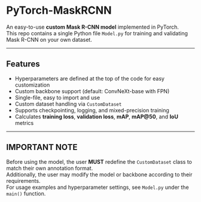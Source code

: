 # PyTorch-MaskRCNN

An easy-to-use **custom Mask R-CNN model** implemented in PyTorch.  
This repo contains a single Python file `Model.py` for training and validating Mask R-CNN on your own dataset.

---

## Features
- Hyperparameters are defined at the top of the code for easy customization
- Custom backbone support (default: ConvNeXt-base with FPN)
- Single-file, easy to import and use
- Custom dataset handling via `CustomDataset`
- Supports checkpointing, logging, and mixed-precision training
- Calculates **training loss**, **validation loss**, **mAP**, **mAP@50**, and **IoU** metrics

---

## IMPORTANT NOTE
Before using the model, the user **MUST** redefine the `CustomDataset` class to match their own annotation format.  
Additionally, the user may modify the model or backbone according to their requirements.  
For usage examples and hyperparameter settings, see `Model.py` under the `main()` function.
